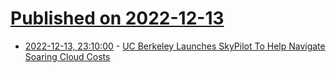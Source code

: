 # [Published on 2022-12-13](index.md)

* [2022-12-13, 23:10:00](https://news.slashdot.org/story/22/12/13/229221/uc-berkeley-launches-skypilot-to-help-navigate-soaring-cloud-costs?utm_source=rss1.0mainlinkanon&utm_medium=feed) - [UC Berkeley Launches SkyPilot To Help Navigate Soaring Cloud Costs](https://news.slashdot.org/story/22/12/13/229221/uc-berkeley-launches-skypilot-to-help-navigate-soaring-cloud-costs?utm_source=rss1.0mainlinkanon&utm_medium=feed)
